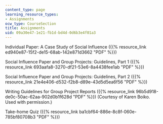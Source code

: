 ```yaml
---
content_type: page
learning_resource_types:
- Assignments
ocw_type: CourseSection
title: Assignments
uid: 09a30e47-1e21-fb1d-bd4d-0d6b3e4f01a3
---
```


Individual Paper: A Case Study of Social Influence ({{% resource_link ed940e87-15f2-de15-68ab-142e871d3662 "PDF" %}})

Social Influence Paper and Group Projects: Guidelines, Part 1 ({{% resource_link 693aafa8-3270-df21-53e6-8a4438fee1ab "PDF" %}})

Social Influence Paper and Group Projects: Guidelines, Part 2 ({{% resource_link 21e4e406-d532-f2b8-d89e-43d5d5ea6f56 "PDF" %}})

Writing Guidelines for Group Project Reports ({{% resource_link 96b5d918-de0c-50ac-62aa-902d0b1f628d "PDF" %}}) (Courtesy of Karen Boiko. Used with permission.)

Take-home Quiz ({{% resource_link ba1cbf64-886e-8c8f-060e-785bf80708b3 "PDF" %}})
